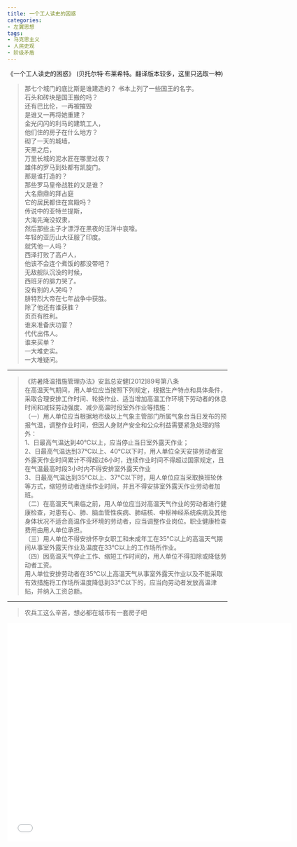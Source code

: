 ```yaml
---
title: 一个工人读史的困惑
categories:
- 左翼思想
tags:
- 马克思主义
- 人民史观
- 阶级矛盾
---
```


《一个工人读史的困惑》
(贝托尔特·布莱希特。翻译版本较多，这里只选取一种)

>   那七个城门的底比斯是谁建造的？
    书本上列了一些国王的名字。<br>
    石头和砖块是国王搬的吗？<br>
    还有巴比伦，一再被摧毁<br>
    是谁又一再将她重建？<br>
    金光闪闪的利马的建筑工人，<br>
    他们住的房子在什么地方？<br>
    砌了一天的城墙，<br>
    天黑之后，<br>
    万里长城的泥水匠在哪里过夜？<br>
    雄伟的罗马到处都有凯旋门。<br>
    那是谁打造的？<br>
    那些罗马皇帝战胜的又是谁？<br>
    大名鼎鼎的拜占庭<br>
    它的居民都住在宫殿吗？<br>
    传说中的亚特兰提斯，<br>
    大海先淹没奴隶，<br>
    然后那些主子才漂浮在黑夜的汪洋中哀嚎。<br>
    年轻的亚历山大征服了印度。<br>
    就凭他一人吗？<br>
    西泽打败了高卢人，<br>
    他该不会连个煮饭的都没带吧？<br>
    无敌舰队沉没的时候，<br>
    西班牙的腓力哭了。<br>
    没有别的人哭吗？<br>
    腓特烈大帝在七年战争中获胜。<br>
    除了他还有谁获胜？<br>
    页页有胜利。<br>
    谁来准备庆功宴？<br>
    代代出伟人。<br>
    谁来买单？<br>
    一大堆史实。<br>
    一大堆疑问。<br>

---
>   《防暑降温措施管理办法》安监总安健[2012]89号第八条<br>
    在高温天气期间，用人单位应当按照下列规定，根据生产特点和具体条件，采取合理安排工作时间、轮换作业、适当增加高温工作环境下劳动者的休息时间和减轻劳动强度、减少高温时段室外作业等措施：<br>
    （一）用人单位应当根据地市级以上气象主管部门所属气象台当日发布的预报气温，调整作业时间，但因人身财产安全和公众利益需要紧急处理的除外：<br>
    1、日最高气温达到40℃以上，应当停止当日室外露天作业；<br>
    2、日最高气温达到37℃以上、40℃以下时，用人单位全天安排劳动者室外露天作业时间累计不得超过6小时，连续作业时间不得超过国家规定，且在气温最高时段3小时内不得安排室外露天作业<br>
    3、日最高气温达到35℃以上、37℃以下时，用人单位应当采取换班轮休等方式，缩短劳动者连续作业时间，并且不得安排室外露天作业劳动者加班。<br>
    （二）在高温天气来临之前，用人单位应当对高温天气作业的劳动者进行健康检查，对患有心、肺、脑血管性疾病、肺结核、中枢神经系统疾病及其他身体状况不适合高温作业环境的劳动者，应当调整作业岗位。职业健康检查费用由用人单位承担。<br>
    （三）用人单位不得安排怀孕女职工和未成年工在35℃以上的高温天气期间从事室外露天作业及温度在33℃以上的工作场所作业。<br>
    （四）因高温天气停止工作、缩短工作时间的，用人单位不得扣除或降低劳动者工资。<br>
    用人单位安排劳动者在35℃以上高温天气从事室外露天作业以及不能采取有效措施将工作场所温度降低到33℃以下的，应当向劳动者发放高温津贴，并纳入工资总额。<br>

---

> 农兵工这么辛苦，想必都在城市有一套房子吧

<iframe src="//player.bilibili.com/player.html?aid=634733432&bvid=BV16b4y1i7mi&cid=460501584&page=1" scrolling="no" border="0" frameborder="no" framespacing="0" allowfullscreen="true" width="650" height="500"> </iframe>
